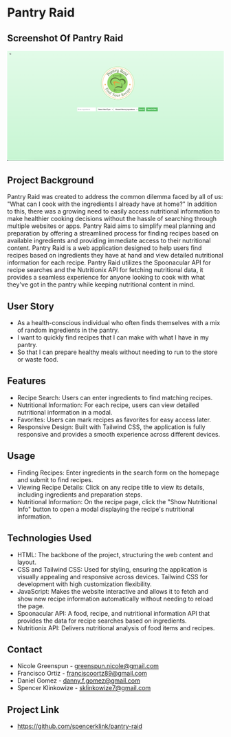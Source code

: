 # Pantry Raid

## Screenshot Of Pantry Raid
![alt text](assets/images/scos.jpeg "screenshot of pantry raid")

## Project Background
Pantry Raid was created to address the common dilemma faced by all of us: "What can I cook with the ingredients I already have at home?" In addition to this, there was a growing need to easily access nutritional information to make healthier cooking decisions without the hassle of searching through multiple websites or apps. Pantry Raid aims to simplify meal planning and preparation by offering a streamlined process for finding recipes based on available ingredients and providing immediate access to their nutritional content. Pantry Raid is a web application designed to help users find recipes based on ingredients they have at hand and view detailed nutritional information for each recipe. Pantry Raid utilizes the Spoonacular API for recipe searches and the Nutritionix API for fetching nutritional data, it provides a seamless experience for anyone looking to cook with what they've got in the pantry while keeping nutritional content in mind.

## User Story
 * As a health-conscious individual who often finds themselves with a mix of random ingredients in the pantry.
 * I want to quickly find recipes that I can make with what I have in my pantry.
 * So that I can prepare healthy meals without needing to run to the store or waste food.

## Features
 * Recipe Search: Users can enter ingredients to find matching recipes.
 * Nutritional Information: For each recipe, users can view detailed nutritional information in a modal.
 * Favorites: Users can mark recipes as favorites for easy access later.
 * Responsive Design: Built with Tailwind CSS, the application is fully responsive and provides a smooth experience across different devices.

## Usage
 * Finding Recipes: Enter ingredients in the search form on the homepage and submit to find recipes.
 * Viewing Recipe Details: Click on any recipe title to view its details, including ingredients and preparation steps.
 * Nutritional Information: On the recipe page, click the "Show Nutritional Info" button to open a modal displaying the recipe's nutritional information.

## Technologies Used
 * HTML: The backbone of the project, structuring the web content and layout.
 * CSS and Tailwind CSS: Used for styling, ensuring the application is visually appealing and responsive across devices. Tailwind CSS for development with high customization flexibility.
 * JavaScript: Makes the website interactive and allows it to fetch and show new recipe information automatically without needing to reload the page.
 * Spoonacular API: A food, recipe, and nutritional information API that provides the data for recipe searches based on ingredients.
 * Nutritionix API: Delivers nutritional analysis of food items and recipes.

## Contact
 * Nicole Greenspun - greenspun.nicole@gmail.com
 * Francisco Ortiz - franciscoortz89@gmail.com
 * Daniel Gomez - danny.f.gomez@gmail.com
 * Spencer Klinkowize - sklinkowize7@gmail.com

## Project Link
 * https://github.com/spencerklink/pantry-raid


